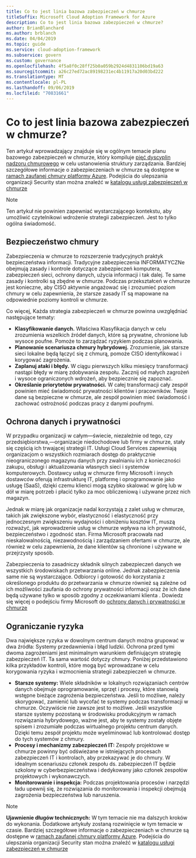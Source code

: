 ```yaml
---
title: Co to jest linia bazowa zabezpieczeń w chmurze
titleSuffix: Microsoft Cloud Adoption Framework for Azure
description: Co to jest linia bazowa zabezpieczeń w chmurze?
author: BrianBlanchard
ms.author: brblanch
ms.date: 04/04/2019
ms.topic: guide
ms.service: cloud-adoption-framework
ms.subservice: govern
ms.custom: governance
ms.openlocfilehash: 4f5a8f0c28ff25b0a059b2924d4831106bd19a63
ms.sourcegitcommit: a26c27ed72ac89198231ec4b11917a20d03bd222
ms.translationtype: MT
ms.contentlocale: pl-PL
ms.lasthandoff: 09/06/2019
ms.locfileid: "70831661"
---
```

<!-- markdownlint-disable MD026 -->

# <a name="what-is-the-cloud-security-baseline"></a>Co to jest linia bazowa zabezpieczeń w chmurze?

Ten artykuł wprowadzający znajduje się w ogólnym temacie planu bazowego zabezpieczeń w chmurze, który kompiluje [pięć dyscyplin nadzoru chmurowego](../governance-disciplines.md) w celu ustanowienia struktury zarządzania. Bardziej szczegółowe informacje o zabezpieczeniach w chmurze są dostępne w [ramach zaufanej chmury platformy Azure](https://azure.microsoft.com/overview/trusted-cloud). Podejścia do ulepszania organizacji Security stan można znaleźć w [katalogu usługi zabezpieczeń w chmurze](https://www.microsoft.com/security/information-protection)

> [!NOTE]
> Ten artykuł nie powinien zapewniać wystarczającego kontekstu, aby umożliwić czytelnikowi wdrożenie strategii zabezpieczeń. Jest to tylko ogólna świadomość.

## <a name="cloud-security"></a>Bezpieczeństwo chmury

Zabezpieczenia w chmurze to rozszerzenie tradycyjnych praktyk bezpieczeństwa informacji. Tradycyjne zabezpieczenia INFORMATYCZNe obejmują zasady i kontrole dotyczące zabezpieczeń komputera, zabezpieczeń sieci, ochrony danych, użycia informacji i tak dalej. Te same zasady i kontrolki są zbędne w chmurze. Podczas przekształceń w chmurze jest konieczne, aby CISO aktywnie angażować się i zrozumieć poziom chmury w celu zapewnienia, że starsze zasady IT są mapowane na odpowiednie poziomy kontroli w chmurze.

Co więcej, Każda strategia zabezpieczeń w chmurze powinna uwzględniać następujące tematy:

- **Klasyfikowanie danych.** Właściwa Klasyfikacja danych w celu zrozumienia wszelkich źródeł danych, które są prywatne, chronione lub wysoce poufne. Pomoże to zarządzać ryzykiem podczas planowania.
- **Planowanie scenariusza chmury hybrydowej.** Zrozumienie, jak starsze sieci lokalne będą łączyć się z chmurą, pomoże CISO identyfikować i korygować zagrożenia.
- **Zaplanuj ataki i błędy.** W ciągu pierwszych kilku miesięcy transformacji nastąpi błędy w miarę zdobywania zespołu. Zacznij od małych zagrożeń i wysoce ograniczonych wdrożeń, aby bezpiecznie się zapoznać.
- **Określanie priorytetów prywatności.** W całej transformacji cały zespół powinien mieć świadomość prywatności klientów i pracowników. Twoje dane są bezpieczne w chmurze, ale zespół powinien mieć świadomość i zachować ostrożność podczas pracy z danymi poufnymi.

## <a name="protecting-data-and-privacy"></a>Ochrona danych i prywatności

W przypadku organizacji w całym&mdash;świecie, niezależnie od tego, czy przedsiębiorstwa,&mdash;organizacje niedochodowe lub firmy w chmurze, stały się częścią ich trwającej strategii IT. Usługi Cloud Services zapewniają organizacjom o wszystkich rozmiarach dostęp do praktycznie nieograniczonego magazynu danych przy zwalnianiu ich z konieczności zakupu, obsługi i aktualizowania własnych sieci i systemów komputerowych. Dostawcy usług w chmurze firmy Microsoft i innych dostawców oferują infrastrukturę IT, platformę i oprogramowanie jako usługę (SaaS), dzięki czemu klienci mogą szybko skalować w górę lub w dół w miarę potrzeb i płacić tylko za moc obliczeniową i używane przez nich magazyn.

Jednak w miarę jak organizacje nadal korzystają z zalet usług w chmurze, takich jak zwiększone wybór, elastyczność i elastyczność przy jednoczesnym zwiększeniu wydajności i obniżeniu kosztów IT, muszą rozważyć, jak wprowadzenie usług w chmurze wpływa na ich prywatność, bezpieczeństwo i zgodność stan. Firma Microsoft pracowała nad nieskalowalnością, niezawodnością i zarządzaniem ofertami w chmurze, ale również w celu zapewnienia, że dane klientów są chronione i używane w przejrzysty sposób.

Zabezpieczenia to zasadniczy składnik silnych zabezpieczeń danych we wszystkich środowiskach przetwarzania online. Jednak zabezpieczenia same nie są wystarczające. Odbiorcy i gotowość do korzystania z określonego produktu do przetwarzania w chmurze również są zależne od ich możliwości zaufania do ochrony prywatności informacji oraz że ich dane będą używane tylko w sposób zgodny z oczekiwaniami klienta . Dowiedz się więcej o podejściu firmy Microsoft do [ochrony danych i prywatności w chmurze](https://go.microsoft.com/fwlink/?LinkId=808242&clcid=0x409)

## <a name="risk-mitigation"></a>Ograniczanie ryzyka

Dwa największe ryzyka w dowolnym centrum danych można grupować w dwa źródła: Systemy przedawnienia i błąd ludzki. Ochrona przed tymi dwoma zagrożeniami jest minimalnym warunkiem definiującym strategię zabezpieczeń IT. Ta sama wartość dotyczy chmury. Poniżej przedstawiono kilka przykładów kontroli, które mogą być wprowadzane w celu korygowania ryzyka i wzmocnienia strategii zabezpieczeń w chmurze.

- **Starsze systemy:** Wiele składników w lokalnych rozwiązaniach centrów danych obejmuje oprogramowanie, sprzęt i procesy, które stanowią wstępne bieżące zagrożenia bezpieczeństwa. Jeśli to możliwe, należy skorygować, zamienić lub wycofać te systemy podczas transformacji w chmurze. Oczywiście nie zawsze jest to możliwe. Jeśli wszystkie starsze systemy pozostaną w środowisku produkcyjnym w ramach rozwiązania hybrydowego, ważne jest, aby te systemy zostały objęte spisem i zrozumiałe podczas wirtualnego projektu centrum danych. Dzięki temu zespół projektu może wyeliminować lub kontrolować dostęp do tych systemów z chmury.
- **Procesy i mechanizmy zabezpieczeń IT:** Zespoły projektowe w chmurze powinny być odświeżane w istniejących procesach zabezpieczeń IT i kontrolach, aby przekazywać je do chmury. W idealnym scenariuszu członek zespołu ds. zabezpieczeń IT będzie szkolony w cyberbezpieczeństwa i dedykowany jako członek zespołów projektowych i wykonawczych.
- **Monitorowanie i inspekcja:** Podczas projektowania procesów i narzędzi ładu upewnij się, że rozwiązania do monitorowania i inspekcji obejmują zagrożenia bezpieczeństwa lub naruszenia.

> [!NOTE]
> **Ujawnienie długów technicznych:** W tym temacie nie ma dalszych kroków do wykonania. Dodatkowe artykuły zostaną rozwinięcie w tym temacie w czasie. Bardziej szczegółowe informacje o zabezpieczeniach w chmurze są dostępne w [ramach zaufanej chmury platformy Azure](https://azure.microsoft.com/overview/trusted-cloud). Podejścia do ulepszania organizacji Security stan można znaleźć w [katalogu usługi zabezpieczeń w chmurze](https://www.microsoft.com/security/information-protection)
